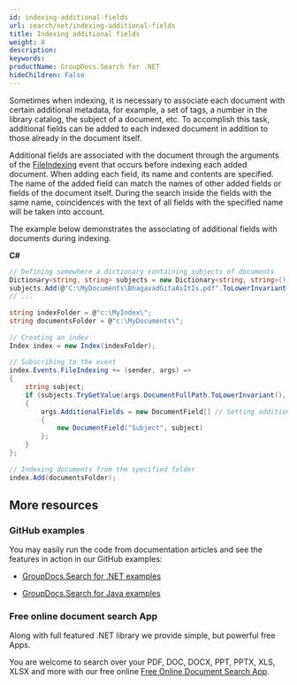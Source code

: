 ```yaml
---
id: indexing-additional-fields
url: search/net/indexing-additional-fields
title: Indexing additional fields
weight: 8
description: 
keywords: 
productName: GroupDocs.Search for .NET
hideChildren: False
---
```

Sometimes when indexing, it is necessary to associate each document with certain additional metadata, for example, a set of tags, a number in the library catalog, the subject of a document, etc. To accomplish this task, additional fields can be added to each indexed document in addition to those already in the document itself.

Additional fields are associated with the document through the arguments of the [FileIndexing](https://apireference.groupdocs.com/net/search/groupdocs.search.events/eventhub/events/fileindexing) event that occurs before indexing each added document. When adding each field, its name and contents are specified. The name of the added field can match the names of other added fields or fields of the document itself. During the search inside the fields with the same name, coincidences with the text of all fields with the specified name will be taken into account.

The example below demonstrates the associating of additional fields with documents during indexing.

**C#**

```csharp
// Defining somewhere a dictionary containing subjects of documents
Dictionary<string, string> subjects = new Dictionary<string, string>();
subjects.Add(@"C:\MyDocuments\BhagavadGitaAsItIs.pdf".ToLowerInvariant(), "Spiritual");
// ...
 
string indexFolder = @"c:\MyIndex\";
string documentsFolder = @"c:\MyDocuments\";
 
// Creating an index
Index index = new Index(indexFolder);
 
// Subscribing to the event
index.Events.FileIndexing += (sender, args) =>
{
    string subject;
    if (subjects.TryGetValue(args.DocumentFullPath.ToLowerInvariant(), out subject)) // Getting a subject for the current document
    {
        args.AdditionalFields = new DocumentField[] // Setting additional fields for the current document
        {
            new DocumentField("Subject", subject)
        };
    }
};
 
// Indexing documents from the specified folder
index.Add(documentsFolder);
```

## More resources

### GitHub examples

You may easily run the code from documentation articles and see the features in action in our GitHub examples:

*   [GroupDocs.Search for .NET examples](https://github.com/groupdocs-search/GroupDocs.Search-for-.NET)
    
*   [GroupDocs.Search for Java examples](https://github.com/groupdocs-search/GroupDocs.Search-for-Java)
    

### Free online document search App

Along with full featured .NET library we provide simple, but powerful free Apps.

You are welcome to search over your PDF, DOC, DOCX, PPT, PPTX, XLS, XLSX and more with our free online [Free Online Document Search App](https://products.groupdocs.app/search).
